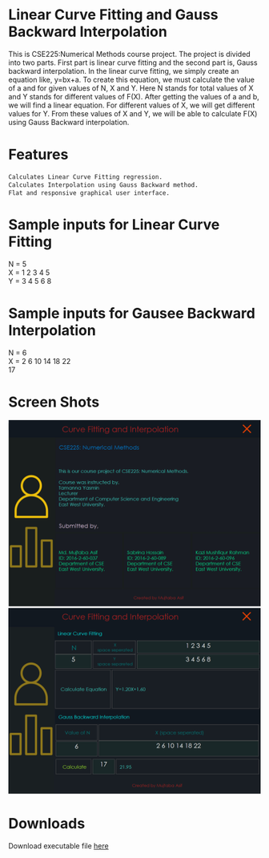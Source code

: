 # Linear Curve Fitting and Gauss Backward Interpolation

This is CSE225:Numerical Methods course project. The project is divided into two parts. First part is linear curve fitting and the second part is, Gauss backward interpolation.  In the linear curve fitting, we simply create an equation like, y=bx+a. To create this equation, we must calculate the value of a and for given values of N, X and Y. Here N stands for total values of X and Y stands for different values of F(X). After getting the values of a and b, we will find a linear equation. For different values of X, we will get different values for Y. From these values of X and Y, we will be able to calculate F(X) using Gauss Backward interpolation. 

# Features

    Calculates Linear Curve Fitting regression.
    Calculates Interpolation using Gauss Backward method.
    Flat and responsive graphical user interface.
    
# Sample inputs for Linear Curve Fitting 

  N = 5 <br>
  X = 1 2 3 4 5 <br>
  Y = 3 4 5 6 8 <br>
  
 # Sample inputs for Gausee Backward Interpolation
 
  N = 6 <br>
  X = 2 6 10 14 18 22 <br>
  17 <br>
  
  # Screen Shots
  ![intro](/MISC/CSE225_1.png)
  ![calculation](/MISC/CSE225_2.png)
  
# Downloads
Download executable file <a><a href="https://github.com/mjtbasif/CurveFitting-Interpolation/tree/master/numeric/bin/Debug/numeric.exe">here</a></b>
